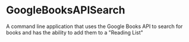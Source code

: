# GoogleBooksAPISearch
A command line application that uses the Google Books API to search for books and has the ability to add them to a "Reading List"
